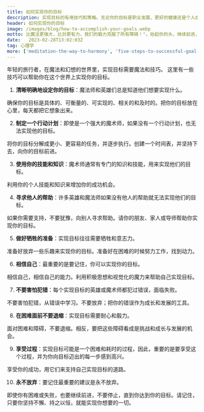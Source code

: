 ```yaml
---
title: 如何实现你的目标
description: 实现目标的有用技巧和策略。无论你的目标是职业发展、更好的健康还是个人成长，这一页将帮助你制定一个有效的行动计划，并在整个过程中保持你的动力
header: 如何实现你的目标
image: /images/blog/how-to-accomplish-your-goals.webp
motto: 比魔法更强大，比剑更有力，我们的毅力克服了所有障碍！"。抬起你的头，继续前进，实现你的目标，直到你成为真正的英雄！
date:	2023-02-28T13:02:03Z
tag: 心理学
more: ['meditation-the-way-to-harmony', 'five-steps-to-successful-goal-achievement']
---
```

年轻的旅行者，在魔法和幻想的世界里，实现目标需要魔法和技巧。
这里有一些技巧可以帮助你在这个世界上实现你的目标。

1. **清晰明确地设定你的目标**：魔法师和英雄们总是知道他们想要实现什么。

确保你的目标是具体的、可衡量的、可实现的、相关的和及时的。把你的目标放在心里，每天都把它想象出来。

2. **制定一个行动计划**：即使是一个强大的魔术师，如果没有一个行动计划，也无法实现他的目标。

将你的目标分解成更小、更容易的任务，并逐步执行。创建一个时间表，并坚持下去，向你的目标前进。

3. **使用你的技能和知识**：魔术师通常有专门的知识和技能，用来实现他们的目标。

利用你的个人技能和知识来增加你的成功机会。

4. **寻求他人的帮助**：许多英雄和魔法师如果没有他人的帮助就无法实现他们的目标。

如果你需要支持，不要犹豫，向别人寻求帮助。请你的朋友、家人或导师帮助你实现你的目标。

5. **做好牺牲的准备**：实现目标往往需要牺牲和意志力。

准备好放弃一些乐趣来实现你的目标。准备好在困难的时候努力工作，找到动力。

6. **相信自己**：最重要的是要记住，你可以实现你的目标。

相信自己，相信自己的能力。利用积极思想和视觉化的魔力来帮助自己实现目标。

7. **不要害怕犯错**：每个实现目标的英雄或魔术师都犯过错误，面临失败。

不要害怕犯错，从错误中学习。不要放弃；把你的错误作为成长和发展的工具。

8. **在困难面前不要退缩**：实现目标需要耐心和毅力。

面对困难和障碍，不要退缩。相反，要把这些障碍看成是挑战和成长与发展的机会。

9. **享受过程**：实现目标可能是一个困难和耗时的过程，因此，重要的是要享受这个过程，并为你向目标迈出的每一步感到高兴。

享受你的成功，用它们来支持自己实现目标的道路。

10. **永不放弃**：要记住最重要的建议是永不放弃。

即使你有困难或失败，也要继续前进，不要停止，直到你达到你的目标。请记住，只要你坚持不懈、持之以恒，就能实现你想要的一切。
